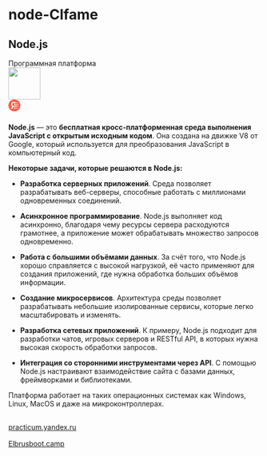<h1>node-Clfame</h1>
<div class="EntityCardItem EntityCard-Item" data-entity-item="header"><div class="Root EntityCardHeader Root_inited" id="fmje1da-PIeuyPR" data-state-id="2_hado2"><div class="CardHeader CardHeader_flex"><div class="CardHeader-Wrapper"><div class="CardHeader-TitleWrapper"><h2 class="CardHeader-Title Typo Typo_text_xxl Typo_line_m Typo_type_bold">Node.js</h2></div><div class="CardHeader-Subtitle" aria-level="3" role="heading">Программная платформа</div></div><div class="CardHeader-ThumbRoot"><span class="Link Thumb Thumb_hover_fade Thumb_shade Thumb_rounded_m Thumb_type_inline CardHeader-Thumb CardHeader-Thumb_frame_square" aria-hidden="true" data-counter="[&quot;b&quot;]" data-log-node="2_hadow0i-0-11" target="_blank"><img class="Image Image_fit_cover Thumb-Image" src="//avatars.mds.yandex.net/get-entity_search/5579913/551851778/S114x114FitScale_2x" width="64" height="64" aria-hidden="true"></span></div></div></div></div>
<div class="EntityCardItem EntityCard-Item" data-entity-item="rich-text" data-entity-cid="1"><div class="Root Root_inited" id="f1i9rmzs-PIeuyPS" data-state-id="2_hado3"><div class="EntityCardRichText"><div class="FuturisInlineHeader FuturisInlineHeader_size_s EntityCardRichText-Branding"><div class="FuturisIconWithDescriptionCard"><div class="FuturisIconWithDescriptionCard-Icon"><svg xmlns="http://www.w3.org/2000/svg" width="24" height="24" fill="none" class="FuturisInlineHeader-Logo"><rect width="24" height="24" rx="12" fill="#F8604A"></rect><path fill-rule="evenodd" clip-rule="evenodd" d="M8.485 7.724c.501-.448 1.234-.673 2.197-.673h.058l.019.001c.504.007.975.224 1.358.552.24.207.556.346.903.346a1.35 1.35 0 0 0 1.35-1.35c0-.717-.54-1.35-1.505-1.35h-2.203c-1.715 0-3.022.402-3.92 1.207-.883.805-1.325 1.861-1.325 3.168 0 .739.125 1.392.376 1.96.25.554.613 1.068 1.088 1.543.372.352.802.704 1.288 1.056L5.1 18.75h2.534l3.424-5.107-1.188-.812c-.725-.488-1.266-.963-1.623-1.425-.343-.475-.514-1.115-.514-1.92 0-.726.25-1.313.752-1.762Zm8.502-1.162a.938.938 0 1 1-1.875 0 .938.938 0 0 1 1.875 0Zm2.063 0a.563.563 0 1 1-1.125 0 .563.563 0 0 1 1.125 0Zm-4.5 3.582a1.406 1.406 0 1 1-2.813 0 1.406 1.406 0 0 1 2.813 0Zm3.187 0a1.125 1.125 0 1 1-2.25 0 1.125 1.125 0 0 1 2.25 0Zm1.688.75a.75.75 0 1 0 0-1.5.75.75 0 0 0 0 1.5Zm-6.282 4.368a1.406 1.406 0 1 0 0-2.812 1.406 1.406 0 0 0 0 2.813Zm3.47-.28a1.125 1.125 0 1 0 0-2.25 1.125 1.125 0 0 0 0 2.25Zm3.562-1.126a.75.75 0 1 1-1.5 0 .75.75 0 0 1 1.5 0ZM13.05 18.75a1.312 1.312 0 1 0 0-2.625 1.312 1.312 0 0 0 0 2.625Zm3-.375a.938.938 0 1 0 0-1.875.938.938 0 0 0 0 1.875Zm3-.938a.563.563 0 1 1-1.125 0 .563.563 0 0 1 1.125 0Z" fill="#fff"></path></svg></div><div class="FuturisIconWithDescriptionCard-Description"><div class="FuturisIconWithDescriptionCard-FirstLine"><h3 class="FuturisInlineHeader-Title"></h3></div><div class="FuturisIconWithDescriptionCard-SecondLine"><h4 class="FuturisInlineHeader-Subtitle"></h4></div></div></div></div><div class="RichFactdown EntityCardRichText-Content EntityCardRichText-Content_collapsable EntityCardRichText-Content_collapsed EntityCardRichText-Content_unfoldableSources" style="-webkit-line-clamp:6"><p class="RichFactdown-Paragraph"><strong class="RichFactdown-StrongEmphasis">Node.js</strong> — это <strong class="RichFactdown-StrongEmphasis">бесплатная кросс-платформенная среда выполнения JavaScript с открытым исходным кодом</strong>. Она создана на движке V8 от Google, который используется для преобразования JavaScript в компьютерный код.</p><p class="RichFactdown-Paragraph"><strong class="RichFactdown-StrongEmphasis">Некоторые задачи, которые решаются в Node.js:</strong></p><ul class="RichFactdown-List"><li class="RichFactdown-ListItem"><p class="RichFactdown-Paragraph"><strong class="RichFactdown-StrongEmphasis">Разработка серверных приложений</strong>. Среда позволяет разрабатывать веб-серверы, способные работать с миллионами одновременных соединений.</p></li><li class="RichFactdown-ListItem"><p class="RichFactdown-Paragraph"><strong class="RichFactdown-StrongEmphasis">Асинхронное программирование</strong>. Node.js выполняет код асинхронно, благодаря чему ресурсы сервера расходуются грамотнее, а приложение может обрабатывать множество запросов одновременно.</p></li><li class="RichFactdown-ListItem"><p class="RichFactdown-Paragraph"><strong class="RichFactdown-StrongEmphasis">Работа с большими объёмами данных</strong>. За счёт того, что Node.js хорошо справляется с высокой нагрузкой, её часто применяют для создания приложений, где нужна обработка больших объёмов информации.</p></li><li class="RichFactdown-ListItem"><p class="RichFactdown-Paragraph"><strong class="RichFactdown-StrongEmphasis">Создание микросервисов</strong>. Архитектура среды позволяет разрабатывать небольшие изолированные сервисы, которые легко масштабировать и изменять.</p></li><li class="RichFactdown-ListItem"><p class="RichFactdown-Paragraph"><strong class="RichFactdown-StrongEmphasis">Разработка сетевых приложений</strong>. К примеру, Node.js подходит для разработки чатов, игровых серверов и RESTful API, в которых нужна высокая скорость обработки запросов.</p></li><li class="RichFactdown-ListItem"><p class="RichFactdown-Paragraph"><strong class="RichFactdown-StrongEmphasis">Интеграция со сторонними инструментами через API</strong>. С помощью Node.js настраивают взаимодействие сайта с базами данных, фреймворками и библиотеками.</p></li></ul><p class="RichFactdown-Paragraph">Платформа работает на таких операционных системах как Windows, Linux, MacOS и даже на микроконтроллерах.</p></div><span class="Link Link_theme_ghost EntityCardRichText-ReadMore" data-counter="[&quot;b&quot;]" data-log-node="2_hadow0i-0-21" target="_blank"></span><div class="EntitySourceLinks EntitySourceLinks_size_medium"><div class="Scroller Scroller_widthFull Scroller_sameHeight Scroller_scrollDirection_none Scroller_hasArrows Scroller_hasArrows Scroller_theme_futuris Scroller_smallerArrows" data-log-node="2_hadow0i-0-23"><div class="Scroller-Container"><div class="ArrowButton ArrowButton_direction_left ArrowButton_hidden Scroller-Arrow"></div><div class="Scroller-Wrap"><div role="list" class="Scroller-ItemsWrap"><div class="EntitySourceLinks-Wrapper"><a class="Link EntitySourceLinks-Link" title="practicum.yandex.ru — Руководство по Node.js для начинающих: основы..." href="https://practicum.yandex.ru/blog/rukovodstvo-po-node-js-dlya-nachinayushchih/" data-counter="[&quot;b&quot;]" data-log-node="2_hadow0i-0-25" target="_blank"><div class="Favicon Favicon_size_m EntitySourceLinks-Favicon Favicon-Page0 Favicon-Page0_pos_4" style="width:16px;min-width:16px;height:16px;background-size:16px;background-position-y:-64px"></div><span class="EntitySourceLinks-Text">practicum.yandex.ru</span></a><a class="Link EntitySourceLinks-Link" title="Elbrusboot.camp — JavaScript Node.js что это, для чего нужен - подробное..." href="https://Elbrusboot.camp/blog/node-js/" data-counter="[&quot;b&quot;]" data-log-node="2_hadow0i-0-27" target="_blank"><div class="Favicon Favicon_size_m EntitySourceLinks-Favicon Favicon-Page0 Favicon-Page0_pos_23" style="width:16px;min-width:16px;height:16px;background-size:16px;background-position-y:-368px"></div><span class="EntitySourceLinks-Text">Elbrusboot.camp</span></a></div></div></div><div class="ArrowButton ArrowButton_direction_right ArrowButton_hidden Scroller-Arrow"></div></div></div></div></div></div></div>
